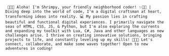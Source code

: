 ``` 🌊🦐✨ Aloha! I'm Shrimpy, your friendly neighborhood coder! ✨🦐🌊 | Diving deep into the world of code, I'm a digital craftsman at heart, transforming ideas into reality. 💻 My passion lies in crafting beautiful and functional digital experiences. I primarily navigate the seas of HTML, CSS, JS, & Python, but I'm also exploring the currents and expanding my toolkit with Lua, C#, Java and other languages as new challenges arise. I thrive on creating innovative solutions, bringing projects to life, and constantly leveling up my skills! 🚀💪🍤 Let's connect, collaborate, and make some waves together! Open to new adventures in coding!```
